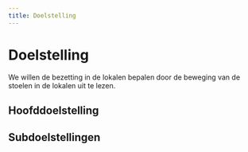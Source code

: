 ```yaml
---
title: Doelstelling
---
```


# Doelstelling

We willen de bezetting in de lokalen bepalen door de beweging van de stoelen in de lokalen uit te lezen.

## Hoofddoelstelling



## Subdoelstellingen

